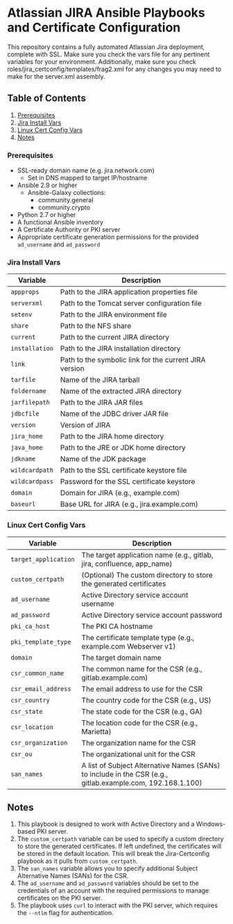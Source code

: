 # Atlassian JIRA Ansible Playbooks and Certificate Configuration

This repository contains a fully automated Atlassian Jira deployment, complete with SSL. Make sure you check the vars file for any pertinent variables for your environment. Additionally, make sure you check roles/jira_certconfig/templates/frag2.xml for any changes you may need to make for the server.xml assembly.

## Table of Contents

1. [Prerequisites](#prerequisites)
2. [Jira Install Vars](#Jira-Install-Vars)
3. [Linux Cert Config Vars](#Linux-Cert-Config-Vars)
4. [Notes](#notes)

### Prerequisites

* SSL-ready domain name (e.g. jira.network.com)
   + Set in DNS mapped to target IP/hostname
* Ansible 2.9 or higher
   + Ansible-Galaxy collections:
      + community.general
      + community.crypto
* Python 2.7 or higher
* A functional Ansible inventory
* A Certificate Authority or PKI server
* Appropriate certificate generation permissions for the provided `ad_username` and `ad_password`

### Jira Install Vars

| Variable               | Description                                                  |
| --------------------- | ------------------------------------------------------------ |
| `appprops`            | Path to the JIRA application properties file                  |
| `serverxml`           | Path to the Tomcat server configuration file                  |
| `setenv`              | Path to the JIRA environment file                             |
| `share`               | Path to the NFS share                                         |
| `current`             | Path to the current JIRA directory                           |
| `installation`        | Path to the JIRA installation directory                       |
| `link`                | Path to the symbolic link for the current JIRA version        |
| `tarfile`             | Name of the JIRA tarball                                     |
| `foldername`          | Name of the extracted JIRA directory                          |
| `jarfilepath`         | Path to the JIRA JAR files                                   |
| `jdbcfile`            | Name of the JDBC driver JAR file                             |
| `version`             | Version of JIRA                                              |
| `jira_home`           | Path to the JIRA home directory                               |
| `java_home`           | Path to the JRE or JDK home directory                         |
| `jdkname`             | Name of the JDK package                                       |
| `wildcardpath`        | Path to the SSL certificate keystore file                    |
| `wildcardpass`        | Password for the SSL certificate keystore                     |
| `domain`              | Domain for JIRA (e.g., example.com)                            |
| `baseurl`             | Base URL for JIRA (e.g., jira.example.com)                     |

### Linux Cert Config Vars

| Variable                | Description                                                                                                     |
|------------------------|-----------------------------------------------------------------------------------------------------------------|
| `target_application`    | The target application name (e.g., gitlab, jira, confluence, app_name)                                          |
| `custom_certpath`      | (Optional) The custom directory to store the generated certificates                                             |
| `ad_username`          | Active Directory service account username                                                                      |
| `ad_password`          | Active Directory service account password                                                                      |
| `pki_ca_host`          | The PKI CA hostname                                                                                            |
| `pki_template_type`    | The certificate template type (e.g., example.com Webserver v1)                                                   |
| `domain`               | The target domain name                                                                                          |
| `csr_common_name`      | The common name for the CSR (e.g., gitlab.example.com)                                                          |
| `csr_email_address`    | The email address to use for the CSR                                                                           |
| `csr_country`          | The country code for the CSR (e.g., US)                                                                         |
| `csr_state`            | The state code for the CSR (e.g., GA)                                                                           |
| `csr_location`         | The location code for the CSR (e.g., Marietta)                                                                  |
| `csr_organization`     | The organization name for the CSR                                                                              |
| `csr_ou`               | The organizational unit for the CSR                                                                            |
| `san_names`            | A list of Subject Alternative Names (SANs) to include in the CSR (e.g., gitlab.example.com, 192.168.1.100)    |

## Notes
1. This playbook is designed to work with Active Directory and a Windows-based PKI server.
2. The `custom_certpath` variable can be used to specify a custom directory to store the generated certificates. If left undefined, the certificates will be stored in the default location. This will break the Jira-Certconfig playbook as it pulls from `custom_certpath`.
3. The `san_names` variable allows you to specify additional Subject Alternative Names (SANs) for the CSR.
4. The `ad_username` and `ad_password` variables should be set to the credentials of an account with the required permissions to manage certificates on the PKI server.
5. The playbook uses `curl` to interact with the PKI server, which requires the `--ntlm` flag for authentication.